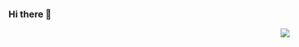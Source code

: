 ### Hi there 👋

<img align="right" src="https://github-readme-stats.vercel.app/api?username=Soonhwan-Kwon&show_icons=true&text_color=24292e&bg_color=ffffff&hide_title=true">

<!--
**Soonhwan-Kwon/Soonhwan-Kwon** is a ✨ _special_ ✨ repository because its `README.md` (this file) appears on your GitHub profile.

Here are some ideas to get you started:

- 🔭 I’m currently working on ...
- 🌱 I’m currently learning ...
- 👯 I’m looking to collaborate on ...
- 🤔 I’m looking for help with ...
- 💬 Ask me about ...
- 📫 How to reach me: ...
- 😄 Pronouns: ...
- ⚡ Fun fact: ...
-->
